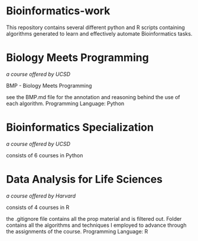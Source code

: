 # Bioinformatics-work

This repository contains several different python and R scripts containing algorithms generated to learn and effectively automate Bioinformatics tasks.

# Biology Meets Programming
_a course offered by UCSD_ 

BMP - Biology Meets Programming

see the BMP.md file for the annotation and reasoning behind the use of each algorithm. Programming Language: Python

# Bioinformatics Specialization 
_a course offered by UCSD_ 

consists of 6 courses in Python 

# Data Analysis for Life Sciences
_a course offered by Harvard_

consists of 4 courses in R 

the .gitignore file contains all the prop material and is filtered out.
Folder contains all the algorithms and techniques I employed to advance through the assignments of the course. Programming Language: R
